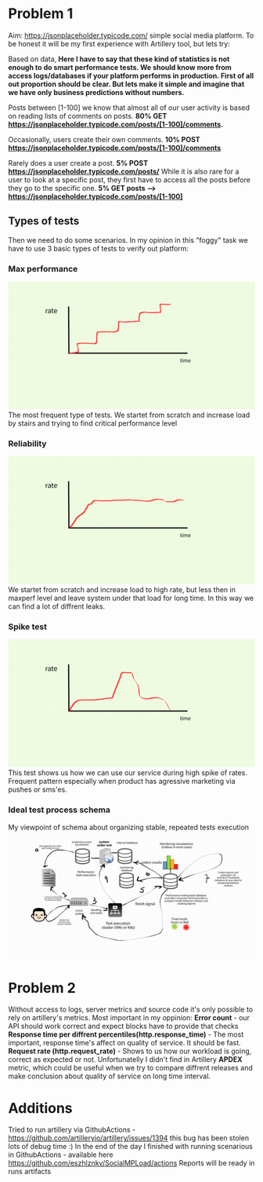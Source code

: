 # Problem 1
Aim: https://jsonplaceholder.typicode.com/
simple social media platform.
To be honest it will be my first experience with Artillery tool, but lets try:

Based on data,
**Here I have to say that these kind of statistics is not enough to do smart performance tests. We should know more from access logs/databases if your platform performs in production. First of all out proportion should be clear. But lets make it simple and imagine that we have only business predictions without numbers.**

Posts between [1-100] we know that almost all of our user activity is based on reading lists of comments on posts.
**80%  GET  https://jsonplaceholder.typicode.com/posts/[1-100]/comments.**

Occasionally, users create their own comments. 
**10% POST https://jsonplaceholder.typicode.com/posts/[1-100]/comments**

Rarely does a user create a post. **5% POST https://jsonplaceholder.typicode.com/posts/**
While it is also rare for a user to look at a specific post, they first have to access all the posts
before they go to the specific one. 
**5% GET posts —> https://jsonplaceholder.typicode.com/posts/[1-100]**

## Types of tests
Then we need to do some scenarios. In my opinion in this "foggy" task we have to use 3 basic types of tests to verify out platform:
### Max performance
![alt text](https://github.com/eszhlznkv/SocialMPLoad/blob/master/png/maxperf.png "maxperf")
The most frequent type of tests. We startet from scratch and increase load by stairs and trying to find critical performance level
### Reliability
![alt text](https://github.com/eszhlznkv/SocialMPLoad/blob/master/png/reliability.png "reliability")
We startet from scratch and increase load to high rate, but less then in maxperf level and leave system under that load for long time. In this way we can find a lot of diffrent leaks.
### Spike test
![alt text](https://github.com/eszhlznkv/SocialMPLoad/blob/master/png/spike.png "spike")
This test shows us how we can use our service during high spike of rates. Frequent pattern especially when product has agressive marketing via pushes or sms'es.
### Ideal test process schema
My viewpoint of schema about organizing stable, repeated tests execution
![alt text](https://github.com/eszhlznkv/SocialMPLoad/blob/master/png/Schema.png "Schema")

# Problem 2
Without access to logs, server metrics and source code it's only possible to rely on artillery's metrics.
Most important in my oppinion:
**Error count** - our API should work correct and expect blocks have to provide that checks
**Response time per diffrent percentiles(http.response_time)** - The most important, response time's affect on quality of service. It should be fast.
**Request rate (http.request_rate)** - Shows to us how our workload is going, correct as expected or not.
Unfortunatelly I didn't find in Artillery **APDEX** metric, which could be useful when we try to compare diffrent releases and make conclusion about quality of service on long time interval.

# Additions
Tried to run artillery via GithubActions - https://github.com/artilleryio/artillery/issues/1394 this bug has been stolen lots of debug time :)
In the end of the day I finished with running scenarious in GithubActions - available here https://github.com/eszhlznkv/SocialMPLoad/actions
Reports will be ready in runs artifacts